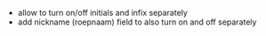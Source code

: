 - allow to turn on/off initials and infix separately
- add nickname (roepnaam) field to also turn on and off separately

